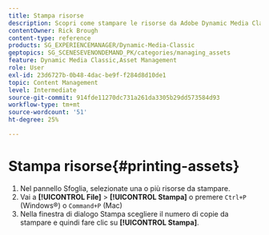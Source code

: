 ```yaml
---
title: Stampa risorse
description: Scopri come stampare le risorse da Adobe Dynamic Media Classic.
contentOwner: Rick Brough
content-type: reference
products: SG_EXPERIENCEMANAGER/Dynamic-Media-Classic
geptopics: SG_SCENESEVENONDEMAND_PK/categories/managing_assets
feature: Dynamic Media Classic,Asset Management
role: User
exl-id: 23d6727b-0b48-4dac-be9f-f284d8d10de1
topic: Content Management
level: Intermediate
source-git-commit: 914fde11270dc731a261da3305b29dd573584d93
workflow-type: tm+mt
source-wordcount: '51'
ht-degree: 25%

---
```


# Stampa risorse{#printing-assets}

1. Nel pannello Sfoglia, selezionate una o più risorse da stampare.
1. Vai a **[!UICONTROL File]** > **[!UICONTROL Stampa]** o premere `Ctrl+P` (Windows®) o `Command+P` (Mac)
1. Nella finestra di dialogo Stampa scegliere il numero di copie da stampare e quindi fare clic su **[!UICONTROL Stampa]**.
